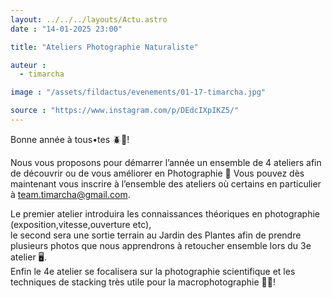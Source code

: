 ```yaml
---
layout: ../../../layouts/Actu.astro
date : "14-01-2025 23:00"

title: "Ateliers Photographie Naturaliste"

auteur :
  - timarcha

image : "/assets/fildactus/evenements/01-17-timarcha.jpg"

source : "https://www.instagram.com/p/DEdcIXpIKZ5/"
---
```


Bonne année à tous•tes 🪲💚!  

Nous vous proposons pour démarrer l’année un ensemble de 4 ateliers afin de découvrir ou de vous améliorer en Photographie 📸 Vous pouvez dès maintenant vous inscrire à l’ensemble des ateliers où certains en particulier à team.timarcha@gmail.com.  

Le premier atelier introduira les connaissances théoriques en photographie (exposition,vitesse,ouverture etc),  
le second sera une sortie terrain au Jardin des Plantes afin de prendre plusieurs photos que nous apprendrons à retoucher ensemble lors du 3e atelier 🖥️.  
Enfin le 4e atelier se focalisera sur la photographie scientifique et les techniques de stacking très utile pour la macrophotographie 🦋🔬!